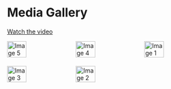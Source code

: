 # Media Gallery
[Watch the video](https://github.com/user-attachments/assets/69d59b7f-52db-44be-a633-3935793dd484)
    <div style="flex: 1 1 45%; display: flex; flex-wrap: wrap; gap: 10px;">
        <img src="https://github.com/user-attachments/assets/22e9db31-9108-4072-a158-e403c13c8ccc" alt="Image 5" style="width: 30%; margin-bottom: 10px; max-width: 200px;">
        <img src="https://github.com/user-attachments/assets/2b51684c-9b56-4870-9696-f6756f842dcb" alt="Image 4" style="width: 30%; margin-bottom: 10px; max-width: 200px;">
        <img src="https://github.com/user-attachments/assets/b12b627f-cd18-4c6b-bc69-32ed956c9b24" alt="Image 1" style="width: 30%; margin-bottom: 10px; max-width: 200px;">
        <img src="https://github.com/user-attachments/assets/39b781a1-0cbd-4737-b178-921341680a57" alt="Image 3" style="width: 30%; margin-bottom: 10px; max-width: 200px;">
        <img src="https://github.com/user-attachments/assets/5de39213-9b3c-48e6-b533-2be26fe6d24c" alt="Image 2" style="width: 30%; margin-bottom: 10px; max-width: 200px;">
    </div>
</div>
